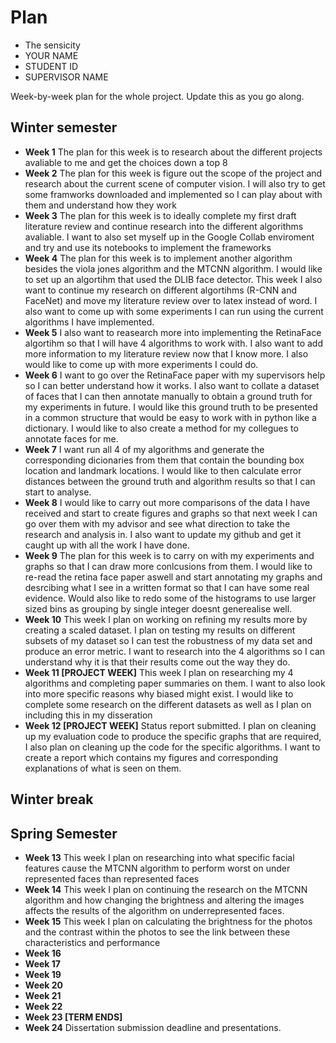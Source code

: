 # Plan

* The sensicity
* YOUR NAME
* STUDENT ID
* SUPERVISOR NAME

Week-by-week plan for the whole project. Update this as you go along.

## Winter semester

* **Week 1**
The plan for this week is to research about the different projects avaliable to me and get the choices down a top 8
* **Week 2**
The plan for this week is figure out the scope of the project and research about the current scene of computer vision. I will also try to get some framworks downloaded and implemented so I can play about with them and understand how they work
* **Week 3**
The plan for this week is to ideally complete my first draft literature review and continue research into the different algorithms avaliable. I want to also set myself up in the Google Collab enviroment and try and use its notebooks to implement the frameworks
* **Week 4**
The plan for this week is to implement another algorithm besides the viola jones algorithm and the MTCNN algorithm. I would like to set up an algortihm that used the DLIB face detector. This week I also want to continue my research on different algortihms (R-CNN and FaceNet) and move my literature review over to latex instead of word. I also want to come up with some experiments I can run using the current algorithms I have implemented.
* **Week 5**
 I also want to reasearch more into implementing the RetinaFace algortihm so that I will have 4 algorithms to work with. I also want to add more information to my literature review now that I know more. I also would like to come up with more experiments I could do.
* **Week 6**
I want to go over the RetinaFace paper with my supervisors help so I can better understand how it works. I also want to collate a dataset of faces that I can then annotate manually to obtain a ground truth for my experiments in future. I would like this ground truth to be presented in a common structure that would be easy to work with in python like a dictionary. I would like to also create a method for my collegues to annotate faces for me.
* **Week 7**
I want run all 4 of my algorithms and generate the corresponding dicionaries from them that contain the bounding box location and landmark locations. I would like to then calculate error distances between the ground truth and algorithm results so that I can start to analyse.
* **Week 8**
I would like to carry out more comparisons of the data I have received and start to create figures and graphs so that next week I can go over them with my advisor and see what direction to take the research and analysis in. I also want to update my github and get it caught up with all the work I have done.
* **Week 9**
The plan for this week is to carry on with my experiments and graphs so that I can draw more conlcusions from them. I would like to re-read the retina face paper aswell and start annotating my graphs and desrcibing what I see in a written format so that I can have some real evidence. Would also like to redo some of the histograms to use larger sized bins as grouping by single integer doesnt generealise well.
* **Week 10**
This week I plan on working on refining my results more by creating a scaled dataset. I plan on testing my results on different subsets of my dataset so I can test the robustness of my data set and produce an error metric. I want to research into the 4 algorithms so I can understand why it is that their results come out the way they do.
* **Week 11 [PROJECT WEEK]**
This week I plan on researching my 4 algorithms and completing paper summaries on them. I want to also look into more specific reasons why biased might exist. I would like to complete some research on the different datasets as well as I plan on including this in my disseration
* **Week 12 [PROJECT WEEK]** Status report submitted.
I plan on cleaning up my evaluation code to produce the specific graphs that are required, I also plan on cleaning up the code for the specific algorithms. I want to create a report which contains my figures and corresponding explanations of what is seen on them. 

## Winter break

## Spring Semester

* **Week 13**
This week I plan on researching into what specific facial features cause the MTCNN algorithm to perform worst on under represented faces than represented faces
* **Week 14**
This week I plan on continuing the research on the MTCNN algorithm and how changing the brightness and altering the images affects the results of the algorithm on underrepresented faces.
* **Week 15**
This week I plan on calculating the brightness for the photos and the contrast within the photos to see the link between these characteristics and performance
* **Week 16**
* **Week 17**
* **Week 19**
* **Week 20**
* **Week 21**
* **Week 22**
* **Week 23 [TERM ENDS]**
* **Week 24** Dissertation submission deadline and presentations.

